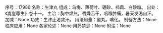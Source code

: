 序号：17986
名称：生津丸
组成：乌梅、薄荷叶、硼砂、柿霜、白砂糖。
出处：《嵩崖尊生》卷十一。
主治：胸中烦热，唇燥舌干，咽喉肿痛，暑天发渴自汗。
加减：None
功效：生津止渴敛汗。
用法用量：蜜丸。噙化。
制备方法：None
临床应用：None
各家论述：None
用药禁忌：None
附注：None
